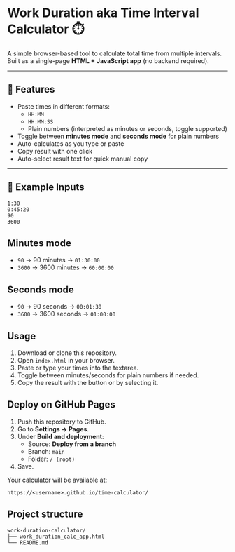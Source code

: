 # Work Duration aka Time Interval Calculator ⏱️

A simple browser-based tool to calculate total time from multiple intervals.  
Built as a single-page **HTML + JavaScript app** (no backend required).  

---

## 🚀 Features
- Paste times in different formats:
  - `HH:MM`
  - `HH:MM:SS`
  - Plain numbers (interpreted as minutes or seconds, toggle supported)
- Toggle between **minutes mode** and **seconds mode** for plain numbers
- Auto-calculates as you type or paste
- Copy result with one click
- Auto-select result text for quick manual copy

---

## 📖 Example Inputs
```text
1:30
0:45:20
90
3600
```

## Minutes mode
- `90` → 90 minutes → `01:30:00`  
- `3600` → 3600 minutes → `60:00:00`

## Seconds mode
- `90` → 90 seconds → `00:01:30`  
- `3600` → 3600 seconds → `01:00:00`

## Usage
1. Download or clone this repository.  
2. Open `index.html` in your browser.  
3. Paste or type your times into the textarea.  
4. Toggle between minutes/seconds for plain numbers if needed.  
5. Copy the result with the button or by selecting it.

## Deploy on GitHub Pages
1. Push this repository to GitHub.  
2. Go to **Settings → Pages**.  
3. Under **Build and deployment**:  
   - Source: **Deploy from a branch**  
   - Branch: `main`  
   - Folder: `/ (root)`  
4. Save.

Your calculator will be available at:
```url
https://<username>.github.io/time-calculator/
```

## Project structure
```text
work-duration-calculator/ 
├── work_duration_calc_app.html 
└── README.md
```
